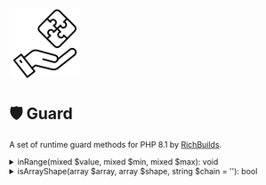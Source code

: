 ![RichBuilds.com Components](/src/richbuilds_logo.png)

# 🛡 Guard

A set of runtime guard methods for PHP 8.1 by [RichBuilds](https://www.richbuilds.com).

<details>
<summary>inRange(mixed $value, mixed $min, mixed $max): void</summary>

| Parameter | Type  | Description                                   |
|-----------|-------|-----------------------------------------------|
| `$value`  | mixed | The value to check if it is within the range. |
| `$min`    | mixed | The minimum value of the range.               |
| `$max`    | mixed | The maximum value of the range.               |

### Throws

- `GuardException`: Throws a `GuardException` if the value is out of range.

### Returns

- `void`


---

This method checks if the given `$value` is within the range defined by `$min` 
and `$max`. It throws a `GuardException` if the value is out of range.

Example usage:

```php
try {
    $value = 5;
    $min = 0;
    $max = 10;

    Guard::inRange($value, $min, $max);
    // $result is true

    // Other code to handle the value within the range
} catch (GuardException $e) {
    // Handle the out of range value
}
```

Make sure to handle the `GuardException` to handle the case when the value is out of range.
</details>

<details>
<summary>isArrayShape(array $array, array $shape, string $chain = ''): bool</summary>

| Parameter | Type                   | Description                                           |
|-----------|------------------------|-------------------------------------------------------|
| `$array`  | `array<string, mixed>` | The array to check if it matches the specified shape. |
| `$shape`  | `array<string, mixed>` | The shape to match the array against.                 |
| `$chain`  | `string`               | (Optional) The chain of keys for nested arrays.       |

### Throws

- `GuardException`: Throws a `GuardException` if the array does not match the shape.

### Returns

- `void`


---

This method checks if the given `$array` matches the shape described by the `$shape` array. It iterates over the keys of both arrays and performs the following checks:

- If a key exists in `$array` but not in `$shape`, it throws a `GuardException` with an "invalid" error message.
- If a key exists in `$shape` but not in `$array`, it throws a `GuardException` with a "missing" error message.
- If the value associated with a key in `$array` is an array and the value associated with the same key in `$shape` is also an array, the method recursively calls itself to check if the nested arrays match.
- If the value associated with a key in `$array` is not of the same type as the value associated with the same key in `$shape`, it throws a `GuardException` with a "type mismatch" error message.

Example usage:

```php
try {
    $array = [
        'name' => 'John',
        'age' => 25,
    ];

    $shape = [
        'name' => 'string',
        'age' => 'integer',
    ];

    $result = YourClass::isArrayShape($array, $shape);
    // $result is true

    // Other code to handle the array matching the shape
} catch (GuardException $e) {
    // Handle the error when the array does not match the shape
}
```

Make sure to handle the `GuardException` to handle the case when the array does not match the shape.
</details>